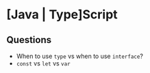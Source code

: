# [Java | Type]Script

## Questions

- When to use `type` vs when to use `interface`?
- `const` vs `let` vs `var`


